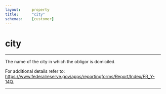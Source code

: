 ```yaml
---
layout:     property
title:      "city"
schemas:    [customer]
---
```


# city

---

The name of the city in which the obligor is domiciled.

For additional details refer to: https://www.federalreserve.gov/apps/reportingforms/Report/Index/FR_Y-14Q.

--- 